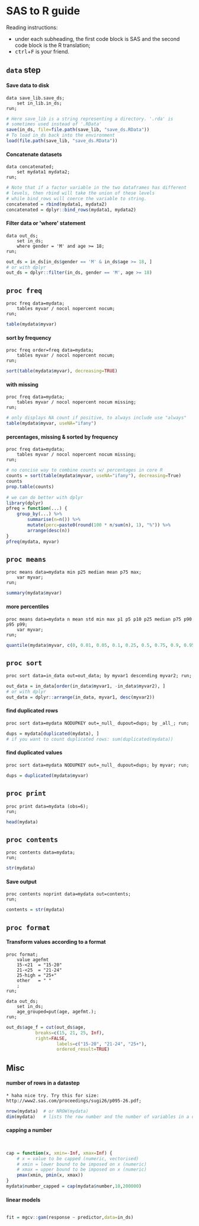 SAS to R guide
==============

Reading instructions: 
*   under each subheading, the first code block is SAS and the second code block is the R translation;
*   <kbd>ctrl</kbd>+<kbd>F</kbd> is your friend.

`data` step
-----------

#### Save data to disk ####

```SAS
data save_lib.save_ds;
    set in_lib.in_ds;
run;
```

```r
# Here save_lib is a string representing a directory. '.rda' is 
# sometimes used instead of '.RData'
save(in_ds, file=file.path(save_lib, "save_ds.RData"))
# To load in_ds back into the environment
load(file.path(save_lib, "save_ds.RData"))
```


#### Concatenate datasets ####

```SAS
data concatenated;
    set mydata1 mydata2;
run;
```

```r
# Note that if a factor variable in the two dataframes has different
# levels, then rbind will take the union of these levels
# while bind_rows will coerce the variable to string.
concatenated = rbind(mydata1, mydata2)
concatenated = dplyr::bind_rows(mydata1, mydata2)
```


#### Filter data or 'where' statement ####

```SAS
data out_ds;
    set in_ds;
    where gender = 'M' and age >= 18;
run;
```

```r
out_ds = in_ds[in_ds$gender == 'M' & in_ds$age >= 18, ]
# or with dplyr
out_ds = dplyr::filter(in_ds, gender == 'M', age >= 18)
```



`proc freq`
-----------

```SAS
proc freq data=mydata;
    tables myvar / nocol nopercent nocum;
run;
```

```r
table(mydata$myvar)
```


#### sort by frequency ####
```SAS
proc freq order=freq data=mydata;
	tables myvar / nocol nopercent nocum;
run;
```

```r
sort(table(mydata$myvar), decreasing=TRUE)
```


#### with missing ####

```SAS
proc freq data=mydata;
    tables myvar / nocol nopercent nocum missing;
run;
```

```r
# only displays NA count if positive, to always include use "always"
table(mydata$myvar, useNA="ifany")
```


#### percentages, missing & sorted by frequency ####

```SAS
proc freq data=mydata;
    tables myvar / nocol nopercent nocum missing;
run;
```

```r
# no concise way to combine counts w/ percentages in core R
counts = sort(table(mydata$myvar, useNA="ifany"), decreasing=True)
counts
prop.table(counts)

# we can do better with dplyr
library(dplyr)
pfreq = function(...) {
    group_by(...) %>%
        summarise(n=n()) %>%
        mutate(perc=paste0(round(100 * n/sum(n), 1), "%")) %>%
        arrange(desc(n))
}
pfreq(mydata, myvar)
```


`proc means`
------------

```SAS
proc means data=mydata min p25 median mean p75 max;
    var myvar;
run;
```

```r
summary(mydata$myvar)
```


#### more percentiles ####

```SAS
proc means data=mydata n mean std min max p1 p5 p10 p25 median p75 p90 p95 p99;
	var myvar;
run;
```

```r
quantile(mydata$myvar, c(0, 0.01, 0.05, 0.1, 0.25, 0.5, 0.75, 0.9, 0.95, 0.99, 1))
```


`proc sort`
-----------

```SAS
proc sort data=in_data out=out_data; by myvar1 descending myvar2; run;
```

```r
out_data = in_data[order(in_data$myvar1, -in_data$myvar2), ]
# or with dplyr
out_data = dplyr::arrange(in_data, myvar1, desc(myvar2))
```


#### find duplicated rows ####

```SAS
proc sort data=mydata NODUPKEY out=_null_ dupout=dups; by _all_; run;
```

```r
dups = mydata[duplicated(mydata), ] 
# if you want to count duplicated rows: sum(duplicated(mydata))
```


#### find duplicated values ####

```SAS
proc sort data=mydata NODUPKEY out=_null_ dupout=dups; by myvar; run;
```

```r
dups = duplicated(mydata$myvar)
```


`proc print`
------------

```SAS
proc print data=mydata (obs=6);
run;
```

```r
head(mydata)
```



`proc contents`
---------------

```SAS
proc contents data=mydata;
run;
```

```r
str(mydata)
```


#### Save output ####

```SAS
proc contents noprint data=mydata out=contents;
run;
```

```r
contents = str(mydata)
```

`proc format`
-------------

#### Transform values according to a format ####
```SAS
proc format;
	value agefmt
	15-<21  = "15-20"
	21-<25  = "21-24"
	25-high = "25+"
	other   = " "
	;
run;

data out_ds;
	set in_ds;
	age_grouped=put(age, agefmt.);
run;
```

```r
out_ds$age_f = cut(out_ds$age, 
		   breaks=c(15, 21, 25, Inf),
		   right=FALSE,
                   labels=c("15-20", "21-24", "25+"), 
                   ordered_result=TRUE)
```


Misc
----

#### number of rows in a datastep ####

```SAS
* haha nice try. Try this for size: http://www2.sas.com/proceedings/sugi26/p095-26.pdf;
```

```r
nrow(mydata)  # or NROW(mydata)
dim(mydata)   # lists the row number and the number of variables in a dataset
```


#### capping a number ####

```SAS


```

```r
cap = function(x, xmin=-Inf, xmax=Inf) {
	# x = value to be capped (numeric, vectorised)
	# xmin = lower bound to be imposed on x (numeric)
	# xmax = upper bound to be imposed on x (numeric)
	pmax(xmin, pmin(x, xmax))
}
mydata$number_capped = cap(mydata$number,10,200000)
```

#### linear models ####

```SAS

```

```r
fit = mgcv::gam(response ~ predictor,data=in_ds)
```

